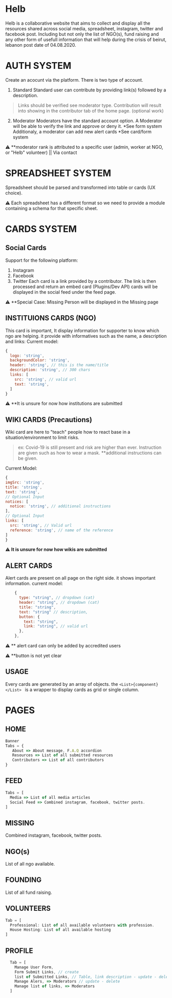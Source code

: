 # Helb


Helb is a collaborative website that aims to collect and display all the resources shared across social media, spreadsheet, instagram, twitter and facebook post. 
Including but not only the list of NGO(s), fund raising and any other form of usefull information that will help during the crisis of beirut, lebanon post date of 04.08.2020.


# AUTH SYSTEM
Create an acocunt via the platform. There is two type of account.
1. Standard
Standard user can contribute by providing link(s) followed by a description.
> Links should be verified see moderator type.
Contribution will result into showing in the contributor tab of the home page. (optional work)

2. Moderator
Moderators have the standard account option.
A Moderator will be able to verify the link and approve or deny it. *See form system
Additionaly, a moderator can add new alert cards *See card/form system

:warning: **moderator rank is attributed to a specific user (admin, worker at NGO, or "Helb" volunteer) || Via contact 

# SPREADSHEET SYSTEM
Spreadsheet should be parsed and transformed into table or cards (UX choice).

:warning: Each spreadsheet has a different format so we need to provide a module containing a schema for that specific sheet.

# CARDS SYSTEM

## Social Cards
Support for the following platform: 
1. Instagram
2. Facebook
3. Twitter
Each card is a link provided by a contributor.
The link is then processed and return an embed card (Plugins/Dev API)
cards will be displayed in the social feed under the feed page.

:warning: **Special Case: Missing Person will be displayed in the Missing page

## INSTITUIONS CARDS (NGO)
This card is important, It display information for supporter to know which ngo are helping.
it provide with informatives such as the name, a description and links:
Current model: 
```js
{
  logo: 'string',
  backgroundColor: 'string',
  header: 'string', // this is the name/title
  description: 'string', // 300 chars
  links: [
    src: 'string', // valid url
    text: 'string',
  ]
}
```
:warning: **It is unsure for now how institutions are submitted

## WIKI CARDS (Precautions)
Wiki card are here to "teach" people how to react base in a situation/environment to limit risks.
> ex: Covid-19 is still present and risk are higher than ever. Instruction are given such as how to wear a mask. 
**additional instructions can be given. 

Current Model:
```js
{ 
imgSrc: 'string', 
title: 'string', 
text: 'string', 
// Optional Input
notices: [
  notice: 'string', // additional instructions
], 
// Optional Input
links: [
  src: 'string', // Valid url
  reference: 'string', // name of the reference
]
}
```
:warning: **It is unsure for now how wikis are submitted**

## ALERT CARDS
Alert cards are present on all page on the right side. it shows important information.
current model: 
```js
    {
      type: "string", // dropdown (cat)
      header: "string", // dropdown (cat)
      title: "string", 
      text: "string" // description,
      button: { 
        text: "string",
        link: "string", // valid url
      },
    },
```
:warning: ** alert card can only be added by accredited users

:warning: **button is not yet clear

## USAGE
Every cards are generated by an array of objects. the ```<List>{component}</List> ``` is a wrapper to display cards as grid or single column.


# PAGES 
## HOME
```js
Banner
Tabs = {
   About => About message, F.A.Q accordion
   Resources => List of all submitted resources
   Contributors => List of all contributors
}
```
## FEED
```js
Tabs = [
  Media => List of all media articles
  Social Feed => Combined instagram, facebook, twitter posts.
] 
```
## MISSING
Combined instagram, facebook, twitter posts.
## NGO(s)
List of all ngo available.
## FOUNDING
List of all fund raising.
## VOLUNTEERS
```js
Tab = [
  Professional: List of all available volunteers with profession.
  House Hosting: List of all available hosting 
]
```
## PROFILE
```js
  Tab = [
    Manage User Form,
    Form Submit Links, // create
    list of Submitted Links, // Table, link description - update - delete
    Manage Alers, => Moderators // update - delete
    Manage list of links, => Moderators
  ]
```
